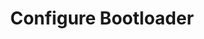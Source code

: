 ---
sidebar_position: 1
title: "Configure Bootloader"
sidebar_label: "Configure Bootloader"
description: "Set up multi-boot in Alpine Linux - configure GRUB for dual boot, manage boot menu, add OS entries, and set up boot selection."
keywords:
  - "alpine dual boot"
  - "bootloader configuration"
  - "GRUB setup"
  - "multi-boot"
  - "boot menu"
tags:
  - alpine
  - dual-boot
  - bootloader
  - grub
  - multi-boot
slug: /linux/alpine/installation/dual-boot/configure-bootloader
---